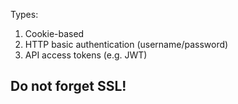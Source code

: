 Types:
1. Cookie-based
2. HTTP basic authentication (username/password)
3. API access tokens (e.g. JWT)

## Do not forget SSL!